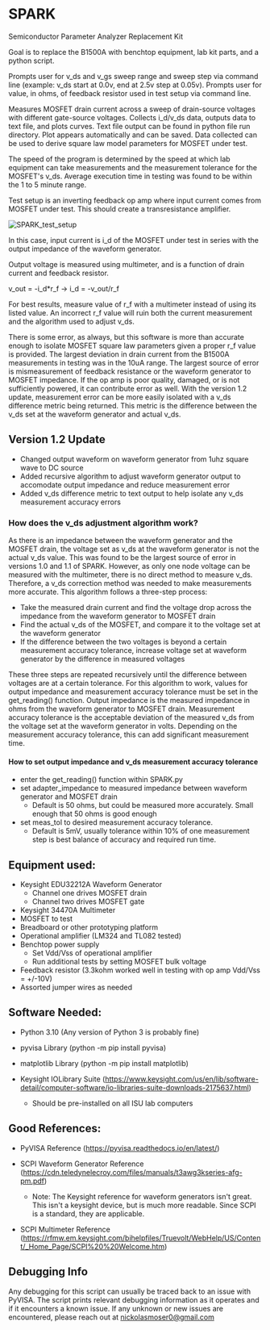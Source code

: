 # SPARK
Semiconductor Parameter Analyzer Replacement Kit

Goal is to replace the B1500A with benchtop equipment, lab kit parts, and a python script.

Prompts user for v_ds and v_gs sweep range and sweep step via command line (example: v_ds start at 0.0v, end at 2.5v step at 0.05v).
Prompts user for value, in ohms, of feedback resistor used in test setup via command line.

Measures MOSFET drain current across a sweep of drain-source voltages with different gate-source voltages. Collects i_d/v_ds data, outputs data to 
text file, and plots curves. Text file output can be found in python file run directory. Plot appears automatically and can be saved.
Data collected can be used to derive square law model parameters for MOSFET under test.

The speed of the program is determined by the speed at which lab equipment can take measurements and the measurement tolerance for 
the MOSFET's v_ds. Average execution time in testing was found to be within the 1 to 5 minute range.

Test setup is an inverting feedback op amp where input current comes from MOSFET under test. This should create a transresistance amplifier.

![SPARK_test_setup](https://user-images.githubusercontent.com/43865671/167732784-cd54be0c-01a8-43ab-a453-be0a004aab2c.png)

In this case, input current is i_d of the MOSFET under test in series with the output impedance of the waveform generator.

Output voltage is measured using multimeter, and is a function of drain current and feedback resistor.

v_out = -i_d\*r_f -> i_d = -v_out/r_f

For best results, measure value of r_f with a multimeter instead of using its listed value. An incorrect r_f value will ruin both the current measurement and
the algorithm used to adjust v_ds.

There is some error, as always, but this software is more than accurate enough to isolate MOSFET square law parameters given a proper r_f value is provided.
The largest deviation in drain current from the B1500A measurements in testing was in the 10uA range. 
The largest source of error is mismeasurement of feedback resistance or the waveform generator to MOSFET impedance.
If the op amp is poor quality, damaged, or is not sufficiently powered, it can contribute error as well.
With the version 1.2 update, measurement error can be more easily isolated with a v_ds difference metric being returned. This metric is the difference between the 
v_ds set at the waveform generator and actual v_ds.

## Version 1.2 Update
- Changed output waveform on waveform generator from 1uhz square wave to DC source
- Added recursive algorithm to adjust waveform generator output to accomodate output impedance and reduce measurement error
- Added v_ds difference metric to text output to help isolate any v_ds measurement accuracy errors

### How does the v_ds adjustment algorithm work?
As there is an impedance between the waveform generator and the MOSFET drain, the voltage set as v_ds at the waveform generator is not the actual v_ds value.
This was found to be the largest source of error in versions 1.0 and 1.1 of SPARK. However, as only one node voltage can be measured with the multimeter, 
there is no direct method to measure v_ds. Therefore, a v_ds correction method was needed to make measurements more accurate.
This algorithm follows a three-step process:
- Take the measured drain current and find the voltage drop across the impedance from the waveform generator to MOSFET drain
- Find the actual v_ds of the MOSFET, and compare it to the voltage set at the waveform generator
- If the difference between the two voltages is beyond a certain measurement accuracy tolerance, increase voltage set at waveform generator by the difference in measured voltages

These three steps are repeated recursively until the difference between voltages are at a certain tolerance.
For this algorithm to work, values for output impedance and measurement accuracy tolerance must be set in the get_reading() function.
Output impedance is the measured impedance in ohms from the waveform generator to MOSFET drain.
Measurement accuracy tolerance is the acceptable deviation of the measured v_ds from the voltage set at the waveform generator in volts.
Depending on the measurement accuracy tolerance, this can add significant measurement time.
#### How to set output impedance and v_ds measurement accuracy tolerance 
- enter the get_reading() function within SPARK.py
- set adapter_impedance to measured impedance between waveform generator and MOSFET drain
    - Default is 50 ohms, but could be measured more accurately. Small enough that 50 ohms is good enough
- set meas_tol to desired measurement accuracy tolerance.
    - Default is 5mV, usually tolerance within 10% of one measurement step is best balance of accuracy and required run time.

## Equipment used:
- Keysight EDU32212A Waveform Generator
    - Channel one drives MOSFET drain
    - Channel two drives MOSFET gate
- Keysight 34470A Multimeter
- MOSFET to test
- Breadboard or other prototyping platform
- Operational amplifier (LM324 and TL082 tested)
- Benchtop power supply
    - Set Vdd/Vss of operational amplifier
    - Run additional tests by setting MOSFET bulk voltage
- Feedback resistor (3.3kohm worked well in testing with op amp Vdd/Vss = +/-10V)
- Assorted jumper wires as needed
                
## Software Needed:
- Python 3.10 (Any version of Python 3 is probably fine)

- pyvisa Library (python -m pip install pyvisa)

- matplotlib Library (python -m pip install matplotlib)

- Keysight IOLibrary Suite (https://www.keysight.com/us/en/lib/software-detail/computer-software/io-libraries-suite-downloads-2175637.html)
    - Should be pre-installed on all ISU lab computers
                 
## Good References:
- PyVISA Reference (https://pyvisa.readthedocs.io/en/latest/)

- SCPI Waveform Generator Reference (https://cdn.teledynelecroy.com/files/manuals/t3awg3kseries-afg-pm.pdf)

    - Note: The Keysight reference for waveform generators isn't great. This isn't a keysight device, but is much more readable. Since SCPI is a standard, they are applicable.

- SCPI Multimeter Reference (https://rfmw.em.keysight.com/bihelpfiles/Truevolt/WebHelp/US/Content/_Home_Page/SCPI%20%20Welcome.htm)

## Debugging Info
Any debugging for this script can usually be traced back to an issue with PyVISA. The script prints relevant debugging information as it operates and if it encounters a known issue. If any unknown or new issues are encountered, please reach out at nickolasmoser0@gmail.com


